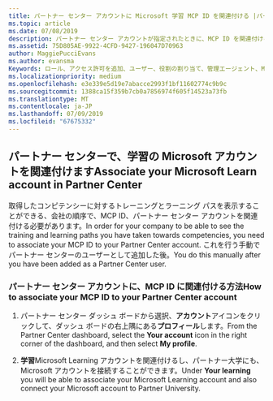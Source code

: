 ```yaml
---
title: パートナー センター アカウントに Microsoft 学習 MCP ID を関連付ける |パートナー センター
ms.topic: article
ms.date: 07/08/2019
description: パートナー センター アカウントが指定されたときに、MCP ID を関連付けることによって、プロファイルを更新する必要があります。
ms.assetid: 75D805AE-9922-4CFD-9427-196047D70963
author: MaggiePucciEvans
ms.author: evansma
Keywords: ロール、アクセス許可を追加、ユーザー、役割の割り当て、管理エージェント、MCP ID、Microsoft の学習
ms.localizationpriority: medium
ms.openlocfilehash: e3e339e5d19e7abacce2993f1bf11602774c9b9c
ms.sourcegitcommit: 1388ca15f359b7cb0a7856974f605f14523a73fb
ms.translationtype: MT
ms.contentlocale: ja-JP
ms.lasthandoff: 07/09/2019
ms.locfileid: "67675332"
---
```

## <a name="associate-your-microsoft-learn-account-in-partner-center"></a><span data-ttu-id="22733-104">パートナー センターで、学習の Microsoft アカウントを関連付けます</span><span class="sxs-lookup"><span data-stu-id="22733-104">Associate your Microsoft Learn account in Partner Center</span></span>

<span data-ttu-id="22733-105">取得したコンピテンシーに対するトレーニングとラーニング パスを表示することができる、会社の順序で、MCP ID、パートナー センター アカウントを関連付ける必要があります。</span><span class="sxs-lookup"><span data-stu-id="22733-105">In order for your company to be able to see the training and learning paths you have taken towards competencies, you need to associate your MCP ID to your Partner Center account.</span></span> <span data-ttu-id="22733-106">これを行う手動でパートナー センターのユーザーとして追加した後。</span><span class="sxs-lookup"><span data-stu-id="22733-106">You do this manually after you have been added as a Partner Center user.</span></span>

### <a name="how-to-associate-your-mcp-id-to-your-partner-center-account"></a><span data-ttu-id="22733-107">パートナー センター アカウントに、MCP ID に関連付ける方法</span><span class="sxs-lookup"><span data-stu-id="22733-107">How to associate your MCP ID to your Partner Center account</span></span>

1. <span data-ttu-id="22733-108">パートナー センター ダッシュ ボードから選択、**アカウント**アイコンをクリックして、ダッシュ ボードの右上隅にある**プロフィール**します。</span><span class="sxs-lookup"><span data-stu-id="22733-108">From the Partner Center dashboard, select the **Your account** icon in the right corner of the dashboard, and then select **My profile**.</span></span>

2. <span data-ttu-id="22733-109">**学習**Microsoft Learning アカウントを関連付けるし、パートナー大学にも、Microsoft アカウントを接続することができます。</span><span class="sxs-lookup"><span data-stu-id="22733-109">Under **Your learning** you will be able to associate your Microsoft Learning account and also connect your Microsoft account to Partner University.</span></span>